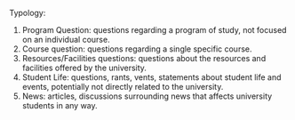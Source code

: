 Typology:

1. Program Question: questions regarding a program of study, not focused on an individual course. 
2. Course question: questions regarding a single specific course. 
3. Resources/Facilities questions: questions about the resources and facilities offered by the university. 
4. Student Life: questions, rants, vents, statements about student life and events, potentially not directly related to the university. 
5. News: articles, discussions surrounding news that affects university students in any way. 